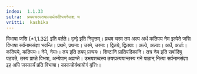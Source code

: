 ```yaml
---
index:  1.1.33
sutra:  प्रथमचरमतयाल्पार्धकतिपयनेमाश् च
vritti:  kashika 
---
```


विभाषा जसि (*1,1.32) इति वर्तते। द्वन्द्वे इति निवृत्तम्। प्रथम चरम तय अल्प अर्ध कतिपय नेम इत्येते जसि विभाषा सर्वनामसंज्ञा भवन्ति। प्रथमे, प्रथमाः। चरमे, चरमाः। द्वितये, द्वितयाः। अल्पे, अल्पाः। अर्धे, अर्धाः। कतिपये, कतिपयः। नेमे, नेमाः। तय इति तयप् प्रत्ययः। शिष्टानि प्रातिपदिकानि। तत्र नेम इति सर्वादिषु पठ्यते, तस्य प्राप्ते विभषा, अन्येषाम् अप्राप्ते। उभयशब्दस्य तयप्प्रत्ययान्तस्य गने पाठान् नित्या सर्वनामसंज्ञा इह अपि जस्कार्यं प्रति विभाषा। काकचोर्यथायोगं वृत्तिः।

